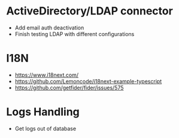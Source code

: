 # ActiveDirectory/LDAP connector
* Add email auth deactivation
* Finish testing LDAP with different configurations

# I18N
* https://www.i18next.com/
* https://github.com/Lemoncode/i18next-example-typescript
* https://github.com/getfider/fider/issues/575

# Logs Handling
* Get logs out of database
